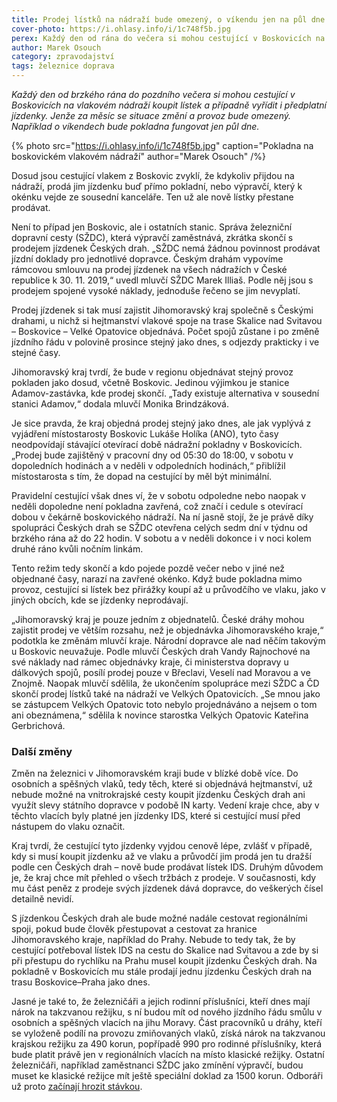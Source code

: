 ```yaml
---
title: Prodej lístků na nádraží bude omezený, o víkendu jen na půl dne
cover-photo: https://i.ohlasy.info/i/1c748f5b.jpg
perex: Každý den od rána do večera si mohou cestující v Boskovicích na vlakovém nádraží koupit lístek a případně vyřídit i předplatní jízdenky. Jenže za měsíc se situace změní a provoz bude omezený.
author: Marek Osouch
category: zpravodajství
tags: železnice doprava
---
```


*Každý den od brzkého rána do pozdního večera si mohou cestující v Boskovicích na vlakovém nádraží koupit lístek a případně vyřídit i předplatní jízdenky. Jenže za měsíc se situace změní a provoz bude omezený. Například o víkendech bude pokladna fungovat jen půl dne.*

{% photo src="https://i.ohlasy.info/i/1c748f5b.jpg" caption="Pokladna na boskovickém vlakovém nádraží" author="Marek Osouch" /%}

Dosud jsou cestující vlakem z Boskovic zvyklí, že kdykoliv přijdou na nádraží, prodá jim jízdenku buď přímo pokladní, nebo výpravčí, který k okénku vejde ze sousední kanceláře. Ten už ale nově lístky přestane prodávat.

Není to případ jen Boskovic, ale i ostatních stanic. Správa železniční dopravní cesty (SŽDC), která výpravčí zaměstnává, zkrátka skončí s prodejem jízdenek Českých drah. „SŽDC nemá žádnou povinnost prodávat jízdní doklady pro jednotlivé dopravce. Českým drahám vypovíme rámcovou smlouvu na prodej jízdenek na všech nádražích v České republice k 30. 11. 2019,“ uvedl mluvčí SŽDC Marek Illiaš. Podle něj jsou s prodejem spojené vysoké náklady, jednoduše řečeno se jim nevyplatí.

Prodej jízdenek si tak musí zajistit Jihomoravský kraj společně s Českými drahami, u nichž si hejtmanství vlakové spoje na trase Skalice nad Svitavou – Boskovice – Velké Opatovice objednává. Počet spojů zůstane i po změně jízdního řádu v polovině prosince stejný jako dnes, s odjezdy prakticky i ve stejné časy.

Jihomoravský kraj tvrdí, že bude v regionu objednávat stejný provoz pokladen jako dosud, včetně Boskovic. Jedinou výjimkou je stanice Adamov-zastávka, kde prodej skončí. „Tady existuje alternativa v sousední stanici Adamov,“ dodala mluvčí Monika Brindzáková.

Je sice pravda, že kraj objedná prodej stejný jako dnes, ale jak vyplývá z vyjádření místostarosty Boskovic Lukáše Holíka (ANO), tyto časy neodpovídají stávající otevírací době nádražní pokladny v Boskovicích. „Prodej bude zajištěný v pracovní dny od 05:30 do 18:00, v sobotu v dopoledních hodinách a v neděli v odpoledních hodinách,“ přiblížil místostarosta s tím, že dopad na cestující by měl být minimální.

Pravidelní cestující však dnes ví, že v sobotu odpoledne nebo naopak v neděli dopoledne není pokladna zavřená, což značí i cedule s otevírací dobou v čekárně boskovického nádraží. Na ní jasně stojí, že je právě díky spolupráci Českých drah se SŽDC otevřena celých sedm dní v týdnu od brzkého rána až do 22 hodin. V sobotu a v neděli dokonce i v noci kolem druhé ráno kvůli nočním linkám.

Tento režim tedy skončí a kdo pojede pozdě večer nebo v jiné než objednané časy, narazí na zavřené okénko. Když bude pokladna mimo provoz, cestující si lístek bez přirážky koupí až u průvodčího ve vlaku, jako v jiných obcích, kde se jízdenky neprodávají. 

„Jihomoravský kraj je pouze jedním z objednatelů. České dráhy mohou zajistit prodej ve větším rozsahu, než je objednávka Jihomoravského kraje,“ podotkla ke změnám mluvčí kraje. Národní dopravce ale nad něčím takovým u Boskovic neuvažuje. Podle mluvčí Českých drah Vandy Rajnochové na své náklady nad rámec objednávky kraje, či ministerstva dopravy u dálkových spojů, posílí prodej pouze v Břeclavi, Veselí nad Moravou a ve Znojmě. Naopak mluvčí sdělila, že ukončením spolupráce mezi SŽDC a ČD skončí prodej lístků také na nádraží ve Velkých Opatovicích. „Se mnou jako se zástupcem Velkých Opatovic toto nebylo projednáváno a nejsem o tom ani obeznámena,“ sdělila k novince starostka Velkých Opatovic Kateřina Gerbrichová.

### Další změny

Změn na železnici v Jihomoravském kraji bude v blízké době více. Do osobních a spěšných vlaků, tedy těch, které si objednává hejtmanství, už nebude možné na vnitrokrajské cesty koupit jízdenku Českých drah ani využít slevy státního dopravce v podobě IN karty. Vedení kraje chce, aby v těchto vlacích byly platné jen jízdenky IDS, které si cestující musí před nástupem do vlaku označit.

Kraj tvrdí, že cestující tyto jízdenky vyjdou cenově lépe, zvlášť v případě, kdy si musí koupit jízdenku až ve vlaku a průvodčí jim prodá jen tu dražší podle cen Českých drah – nově bude prodávat lístek IDS. Druhým důvodem je, že kraj chce mít přehled o všech tržbách z prodeje. V současnosti, kdy mu část peněz z prodeje svých jízdenek dává dopravce, do veškerých čísel detailně nevidí.

S jízdenkou Českých drah ale bude možné nadále cestovat regionálními spoji, pokud bude člověk přestupovat a cestovat za hranice Jihomoravského kraje, například do Prahy. Nebude to tedy tak, že by cestující potřeboval lístek IDS na cestu do Skalice nad Svitavou a zde by si při přestupu do rychlíku na Prahu musel koupit jízdenku Českých drah. Na pokladně v Boskovicích mu stále prodají jednu jízdenku Českých drah na trasu Boskovice–Praha jako dnes.

Jasné je také to, že železničáři a jejich rodinní příslušníci, kteří dnes mají nárok na takzvanou režijku, s ní budou mít od nového jízdního řádu smůlu v osobních a spěšných vlacích na jihu Moravy. Část pracovníků u dráhy, kteří se vyloženě podílí na provozu zmiňovaných vlaků, získá nárok na takzvanou krajskou režijku za 490 korun, popřípadě 990 pro rodinné příslušníky, která bude platit právě jen v regionálních vlacích na místo klasické režijky. Ostatní železničáři, například zaměstnanci SŽDC jako zmínění výpravčí, budou muset ke klasické režijce mít ještě speciální doklad za 1500 korun. Odboráři už proto [začínají hrozit stávkou](https://zdopravy.cz/spor-o-rezijky-na-jihu-moravy-graduje-odbory-ustavily-stavkovy-vybor-36629/).

